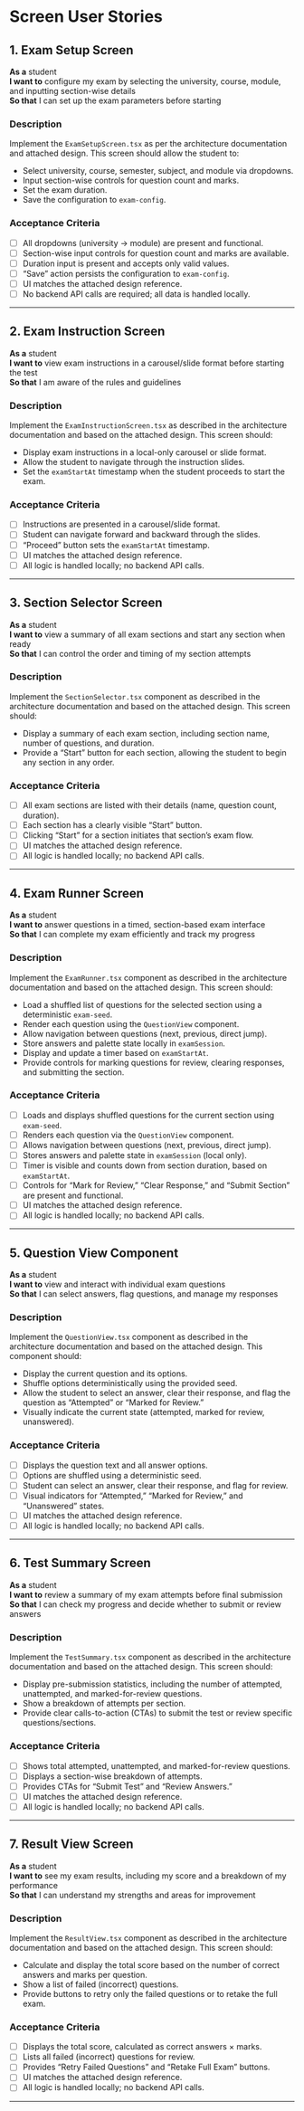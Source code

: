 # Screen User Stories

## 1. Exam Setup Screen

**As a** student  
**I want to** configure my exam by selecting the university, course, module, and inputting section-wise details  
**So that** I can set up the exam parameters before starting

### Description

Implement the `ExamSetupScreen.tsx` as per the architecture documentation and attached design. This screen should allow the student to:

- Select university, course, semester, subject, and module via dropdowns.
- Input section-wise controls for question count and marks.
- Set the exam duration.
- Save the configuration to `exam-config`.

### Acceptance Criteria

- [ ] All dropdowns (university → module) are present and functional.
- [ ] Section-wise input controls for question count and marks are available.
- [ ] Duration input is present and accepts only valid values.
- [ ] “Save” action persists the configuration to `exam-config`.
- [ ] UI matches the attached design reference.
- [ ] No backend API calls are required; all data is handled locally.

---

## 2. Exam Instruction Screen

**As a** student  
**I want to** view exam instructions in a carousel/slide format before starting the test  
**So that** I am aware of the rules and guidelines

### Description

Implement the `ExamInstructionScreen.tsx` as described in the architecture documentation and based on the attached design. This screen should:

- Display exam instructions in a local-only carousel or slide format.
- Allow the student to navigate through the instruction slides.
- Set the `examStartAt` timestamp when the student proceeds to start the exam.

### Acceptance Criteria

- [ ] Instructions are presented in a carousel/slide format.
- [ ] Student can navigate forward and backward through the slides.
- [ ] “Proceed” button sets the `examStartAt` timestamp.
- [ ] UI matches the attached design reference.
- [ ] All logic is handled locally; no backend API calls.

---

## 3. Section Selector Screen

**As a** student  
**I want to** view a summary of all exam sections and start any section when ready  
**So that** I can control the order and timing of my section attempts

### Description

Implement the `SectionSelector.tsx` component as described in the architecture documentation and based on the attached design. This screen should:

- Display a summary of each exam section, including section name, number of questions, and duration.
- Provide a “Start” button for each section, allowing the student to begin any section in any order.

### Acceptance Criteria

- [ ] All exam sections are listed with their details (name, question count, duration).
- [ ] Each section has a clearly visible “Start” button.
- [ ] Clicking “Start” for a section initiates that section’s exam flow.
- [ ] UI matches the attached design reference.
- [ ] All logic is handled locally; no backend API calls.

---

## 4. Exam Runner Screen

**As a** student  
**I want to** answer questions in a timed, section-based exam interface  
**So that** I can complete my exam efficiently and track my progress

### Description

Implement the `ExamRunner.tsx` component as described in the architecture documentation and based on the attached design. This screen should:

- Load a shuffled list of questions for the selected section using a deterministic `exam-seed`.
- Render each question using the `QuestionView` component.
- Allow navigation between questions (next, previous, direct jump).
- Store answers and palette state locally in `examSession`.
- Display and update a timer based on `examStartAt`.
- Provide controls for marking questions for review, clearing responses, and submitting the section.

### Acceptance Criteria

- [ ] Loads and displays shuffled questions for the current section using `exam-seed`.
- [ ] Renders each question via the `QuestionView` component.
- [ ] Allows navigation between questions (next, previous, direct jump).
- [ ] Stores answers and palette state in `examSession` (local only).
- [ ] Timer is visible and counts down from section duration, based on `examStartAt`.
- [ ] Controls for “Mark for Review,” “Clear Response,” and “Submit Section” are present and functional.
- [ ] UI matches the attached design reference.
- [ ] All logic is handled locally; no backend API calls.

---

## 5. Question View Component

**As a** student  
**I want to** view and interact with individual exam questions  
**So that** I can select answers, flag questions, and manage my responses

### Description

Implement the `QuestionView.tsx` component as described in the architecture documentation and based on the attached design. This component should:

- Display the current question and its options.
- Shuffle options deterministically using the provided seed.
- Allow the student to select an answer, clear their response, and flag the question as “Attempted” or “Marked for Review.”
- Visually indicate the current state (attempted, marked for review, unanswered).

### Acceptance Criteria

- [ ] Displays the question text and all answer options.
- [ ] Options are shuffled using a deterministic seed.
- [ ] Student can select an answer, clear their response, and flag for review.
- [ ] Visual indicators for “Attempted,” “Marked for Review,” and “Unanswered” states.
- [ ] UI matches the attached design reference.
- [ ] All logic is handled locally; no backend API calls.

---

## 6. Test Summary Screen

**As a** student  
**I want to** review a summary of my exam attempts before final submission  
**So that** I can check my progress and decide whether to submit or review answers

### Description

Implement the `TestSummary.tsx` component as described in the architecture documentation and based on the attached design. This screen should:

- Display pre-submission statistics, including the number of attempted, unattempted, and marked-for-review questions.
- Show a breakdown of attempts per section.
- Provide clear calls-to-action (CTAs) to submit the test or review specific questions/sections.

### Acceptance Criteria

- [ ] Shows total attempted, unattempted, and marked-for-review questions.
- [ ] Displays a section-wise breakdown of attempts.
- [ ] Provides CTAs for “Submit Test” and “Review Answers.”
- [ ] UI matches the attached design reference.
- [ ] All logic is handled locally; no backend API calls.

---

## 7. Result View Screen

**As a** student  
**I want to** see my exam results, including my score and a breakdown of my performance  
**So that** I can understand my strengths and areas for improvement

### Description

Implement the `ResultView.tsx` component as described in the architecture documentation and based on the attached design. This screen should:

- Calculate and display the total score based on the number of correct answers and marks per question.
- Show a list of failed (incorrect) questions.
- Provide buttons to retry only the failed questions or to retake the full exam.

### Acceptance Criteria

- [ ] Displays the total score, calculated as correct answers × marks.
- [ ] Lists all failed (incorrect) questions for review.
- [ ] Provides “Retry Failed Questions” and “Retake Full Exam” buttons.
- [ ] UI matches the attached design reference.
- [ ] All logic is handled locally; no backend API calls.

---
